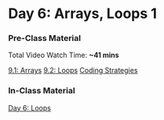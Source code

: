 # Day 6: Arrays, Loops 1

### Pre-Class Material

Total Video Watch Time: **~41 mins**

[9.1: Arrays](../9-arrays-and-iteration/9.1-arrays.md) [9.2: Loops](../9-arrays-and-iteration/9.2-loops.md) [Coding Strategies](../course-logistics/coding-strategies.md)

### In-Class Material

[Day 6: Loops](../in-class-exercises/day-6-loops.md)

